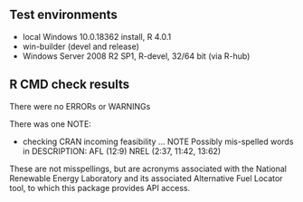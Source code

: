 ## Test environments  
* local Windows 10.0.18362 install, R 4.0.1
* win-builder (devel and release)
* Windows Server 2008 R2 SP1, R-devel, 32/64 bit (via R-hub)


## R CMD check results  
There were no ERRORs or WARNINGs

There was one NOTE:

* checking CRAN incoming feasibility ... NOTE
  Possibly mis-spelled words in DESCRIPTION:
    AFL (12:9)
    NREL (2:37, 11:42, 13:62)
  
These are not misspellings, but are acronyms associated with the 
National Renewable Energy Laboratory and its associated Alternative Fuel Locator
tool, to which this package provides API access.
